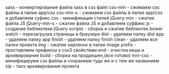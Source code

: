 sass - конвертирование файла sass в css файл
css-min - сжимаем css файлы в папке app/css
css-min-s - сжимаем css файлы в папке app/css и добавляем суфикс
css - минификация стилей
jQuery-min - сжатие файла JS
jQuery-min-s - сжатие файла JS и добавляем суффикс
js - создание библиотеки jQuery
scripts - сборка и сжатие библиотек bower
watch - перезагрузка страницы в браузере
dist - удаляем папку dist
app - удаляем папку app
finish - удаляем папку finish
clean - удаляем все папки проекта
img - сжатие картинок в папке image
prefix - проставляем префиксы к css3 свойствам
end - очистка кеша и архивирование
build - сборка на продакшен,(все готово)
min-css - минифицируем css файлы и сохраняем туда же и с тем же названием
zip - таск архивирования проекта